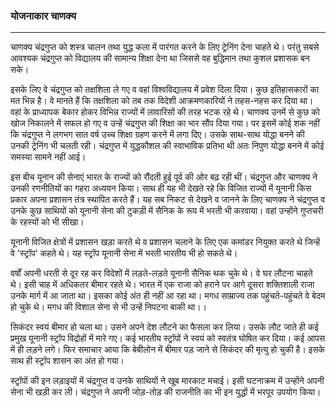 ### योजनाकार चाणक्य

---

चाणक्य चंद्रगुप्त को शस्त्र चालन तथा युद्ध कला में पारंगत करने के लिए ट्रेनिंग देना चाहते थे। परंतु सबसे आवश्यक चंद्रगुप्त को विद्यालय की सामान्य शिक्षा देना था जिससे वह बुद्धिमान तथा कुशल प्रशासक बन सके।

इसके लिए वे चंद्रगुप्त को तक्षशिला ले गए व वहां विश्वविद्यालय में प्रवेश दिला दिया। कुछ इतिहासकारों का मत भिन्न है। वे मानते हैं कि तक्षशिला को तब तक विदेशी आक्रमणकारियों ने तहस-नहस कर दिया था। वहां के प्राध्यापक बेकार होकर विभिन्न राज्यों में लावारिसों की तरह भटक रहे थे। चाणक्य उनमें से कुछ को खोज निकालने में सफल हो गए व उन्हें चंद्रगुप्त की शिक्षा का भार सौंप दिया गया। पर इसमें कोई शक नहीं कि चंद्रगुप्त ने लगभग सात वर्ष उच्च शिक्षा ग्रहण करने में लगा दिए। उसके साथ-साथ योद्धा बनने की उनकी ट्रेनिंग भी चलती रही। चंद्रगुप्त में युद्धकौशल की स्वाभाविक प्रतिभा थी अतः निपुण योद्धा बनने में कोई समस्या सामने नहीं आई।

इस बीच यूनान की सेनाएं भारत के राज्यों को रौंदती हुई पूर्व की ओर बढ़ रही थीं। चंद्रगुप्त और चाणक्य ने उनकी रणनीतियों का गहरा अध्ययन किया। साथ ही यह भी देखते रहे कि विजित राज्यों में यूनानी किस प्रकार अपना प्रशासन तंत्र स्थापित करते हैं। यह सब निकट से देखने व जानने के लिए चाणक्य ने चंद्रगुप्त व उनके कुछ साथियों को यूनानी सेना की टुकड़ी में सैनिक के रूप में भरती भी करवाया। वहां उन्होंने गुप्तचरी के रहस्यों को भी सीखा।

यूनानी विजित क्षेत्रों में प्रशासन खड़ा करते थे व प्रशासन चलाने के लिए एक कमांडर नियुक्त करते थे जिन्हें वे 'स्ट्रॉप' कहते थे। यह स्ट्रॉप यूनानी सेना में भरती भारतीय भी हो सकते थे।

वर्षों अपनी धरती से दूर रह कर विदेशों में लड़ते-लड़ते यूनानी सैनिक थक चुके थे। वे घर लौटना चाहते थे। इसी चाह में अधिकतर बीमार रहते थे। भारत में एक राजा को हराने पर आगे दूसरा शक्तिशाली राजा उनके मार्ग में आ जाता था। इसका कोई अंत ही नहीं आ रहा था। मगध साम्राज्य तक पहुंचते-पहुंचते वे बेदम हो चुके थे। मगध की विशाल सेना से भी उन्हें निपटना बाकी था।।

सिकंदर स्वयं बीमार हो चला था। उसने अपने देश लौटने का फैसला कर लिया। उसके लौट जाते ही कई प्रमुख यूनानी स्ट्रॉप विद्रोहों में मारे गए। कई भारतीय स्ट्रॉपों ने स्वयं को स्वतंत्र घोषित कर दिया। कई आपस में ही लड़ने लगे। फिर समाचार आया कि बेबीलोन में बीमार पड़ जाने से सिकंदर की मृत्यु हो चुकी है। इसके साथ ही स्ट्रॉप शासन का अंत हो गया।

स्ट्रॉपों की इन लड़ाइयों में चंद्रगुप्त व उनके साथियों ने खूब मारकाट मचाई। इसी घटनाक्रम में उन्होंने अपनी सेना भी खड़ी कर ली। चंद्रगुप्त ने अपनी जोड़-तोड़ की राजनीति का भी इन युद्धों में भरपूर उपयोग किया।